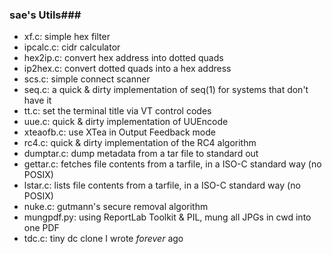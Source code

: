 ### sae&apos;s Utils###

- xf.c: simple hex filter
- ipcalc.c: cidr calculator
- hex2ip.c: convert hex address into dotted quads
- ip2hex.c: convert dotted quads into a hex address
- scs.c: simple connect scanner
- seq.c: a quick &amp; dirty implementation of seq(1) for systems that don&apos;t have it
- tt.c: set the terminal title via VT control codes
- uue.c: quick &amp; dirty implementation of UUEncode
- xteaofb.c: use XTea in Output Feedback mode
- rc4.c: quick & dirty implementation of the RC4 algorithm
- dumptar.c: dump metadata from a tar file to standard out
- gettar.c: fetches file contents from a tarfile, in a ISO-C standard way (no POSIX)
- lstar.c: lists file contents from a tarfile, in a ISO-C standard way (no POSIX)
- nuke.c: gutmann&apos;s secure removal algorithm
- mungpdf.py: using ReportLab Toolkit & PIL, mung all JPGs in cwd into one PDF
- tdc.c: tiny dc clone I wrote *forever* ago
